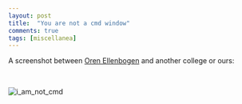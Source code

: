 ```yaml
---
layout: post
title:  "You are not a cmd window"
comments: true
tags: [miscellanea]
---
```



A screenshot between [Oren Ellenbogen](http://lnbogen.com/) and another college or ours:

&#160;

![i_am_not_cmd](http://kenegozi.com/blog/uploaded/WindowsLiveWriter/Youarenotacmdwindow_1108B/2159e518-493a-4759-bbd1-1d0192e2f414.png)

